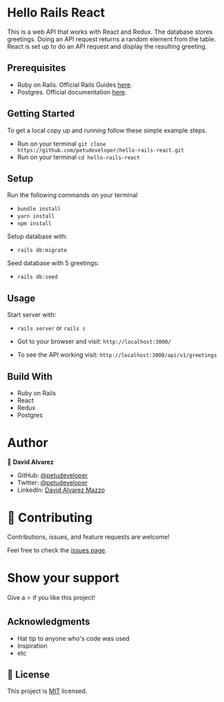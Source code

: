 # Hello Rails React

This is a web API that works with React and Redux. The database stores greetings. Doing an API request returns a random element from the table. React is set up to do an API request and display the resulting greeting.

## Prerequisites
- Ruby on Rails. Official Rails Guides [here](https://guides.rubyonrails.org/).
- Postgres. Official documentation [here](https://www.postgresql.org/download/).

## Getting Started
To get a local copy up and running follow these simple example steps.

- Run on your terminal `git clone https://github.com/petudeveloper/hello-rails-react.git`
- Run on your terminal `cd hello-rails-react`

## Setup
Run the following commands on your terminal
- `bundle install`
- `yarn install`
- `npm install`

Setup database with:
- `rails db:migrate`

Seed database with 5 greetings:
- `rails db:seed`

## Usage
Start server with:
- `rails server` or `rails s`

- Got to your browser and visit: `http://localhost:3000/`

- To see the API working visit: `http://localhost:3000/api/v1/greetings`

## Build With

- Ruby on Rails
- React
- Redux
- Postgres

# Author

👤 **David Alvarez**

- GitHub: [@petudeveloper](https://github.com/petudeveloper)
- Twitter: [@petudeveloper](https://twitter.com/petudeveloper)
- LinkedIn: [David Alvarez Mazzo](https://www.linkedin.com/in/davidalvarezmazzo/)

# 🤝 Contributing

Contributions, issues, and feature requests are welcome!

Feel free to check the [issues page](https://github.com/petudeveloper/space-travelers/issues).

# Show your support

Give a ⭐️ if you like this project!

## Acknowledgments

- Hat tip to anyone who's code was used
- Inspiration
- etc

## 📝 License

This project is [MIT](./MIT.md) licensed.
